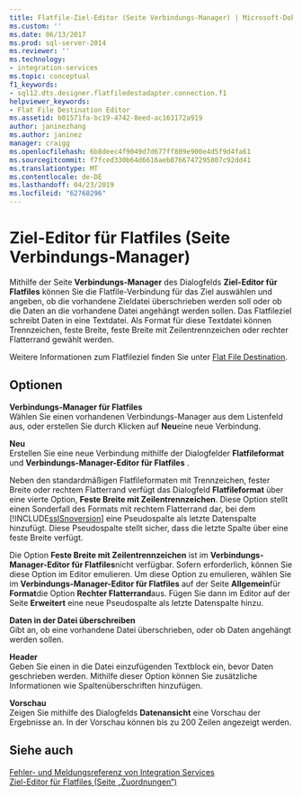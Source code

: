 ```yaml
---
title: Flatfile-Ziel-Editor (Seite Verbindungs-Manager) | Microsoft-Dokumentation
ms.custom: ''
ms.date: 06/13/2017
ms.prod: sql-server-2014
ms.reviewer: ''
ms.technology:
- integration-services
ms.topic: conceptual
f1_keywords:
- sql12.dts.designer.flatfiledestadapter.connection.f1
helpviewer_keywords:
- Flat File Destination Editor
ms.assetid: b01571fa-bc19-4742-8eed-ac163172a919
author: janinezhang
ms.author: janinez
manager: craigg
ms.openlocfilehash: 6b8deec4f9049d7d677ff809e900e4d5f9d4fa61
ms.sourcegitcommit: f7fced330b64d6616aeb8766747295807c92dd41
ms.translationtype: MT
ms.contentlocale: de-DE
ms.lasthandoff: 04/23/2019
ms.locfileid: "62768296"
---
```

# <a name="flat-file-destination-editor-connection-manager-page"></a>Ziel-Editor für Flatfiles (Seite Verbindungs-Manager)
  Mithilfe der Seite **Verbindungs-Manager** des Dialogfelds **Ziel-Editor für Flatfiles** können Sie die Flatfile-Verbindung für das Ziel auswählen und angeben, ob die vorhandene Zieldatei überschrieben werden soll oder ob die Daten an die vorhandene Datei angehängt werden sollen. Das Flatfileziel schreibt Daten in eine Textdatei. Als Format für diese Textdatei können Trennzeichen, feste Breite, feste Breite mit Zeilentrennzeichen oder rechter Flatterrand gewählt werden.  
  
 Weitere Informationen zum Flatfileziel finden Sie unter [Flat File Destination](data-flow/flat-file-destination.md).  
  
## <a name="options"></a>Optionen  
 **Verbindungs-Manager für Flatfiles**  
 Wählen Sie einen vorhandenen Verbindungs-Manager aus dem Listenfeld aus, oder erstellen Sie durch Klicken auf **Neu**eine neue Verbindung.  
  
 **Neu**  
 Erstellen Sie eine neue Verbindung mithilfe der Dialogfelder **Flatfileformat** und **Verbindungs-Manager-Editor für Flatfiles** .  
  
 Neben den standardmäßigen Flatfileformaten mit Trennzeichen, fester Breite oder rechtem Flatterrand verfügt das Dialogfeld **Flatfileformat** über eine vierte Option, **Feste Breite mit Zeilentrennzeichen**. Diese Option stellt einen Sonderfall des Formats mit rechtem Flatterrand dar, bei dem [!INCLUDE[ssISnoversion](../includes/ssisnoversion-md.md)] eine Pseudospalte als letzte Datenspalte hinzufügt. Diese Pseudospalte stellt sicher, dass die letzte Spalte über eine feste Breite verfügt.  
  
 Die Option **Feste Breite mit Zeilentrennzeichen** ist im **Verbindungs-Manager-Editor für Flatfiles**nicht verfügbar. Sofern erforderlich, können Sie diese Option im Editor emulieren. Um diese Option zu emulieren, wählen Sie im **Verbindungs-Manager-Editor für Flatfiles** auf der Seite **Allgemein**für **Format**die Option **Rechter Flatterrand**aus. Fügen Sie dann im Editor auf der Seite **Erweitert** eine neue Pseudospalte als letzte Datenspalte hinzu.  
  
 **Daten in der Datei überschreiben**  
 Gibt an, ob eine vorhandene Datei überschrieben, oder ob Daten angehängt werden sollen.  
  
 **Header**  
 Geben Sie einen in die Datei einzufügenden Textblock ein, bevor Daten geschrieben werden. Mithilfe dieser Option können Sie zusätzliche Informationen wie Spaltenüberschriften hinzufügen.  
  
 **Vorschau**  
 Zeigen Sie mithilfe des Dialogfelds **Datenansicht** eine Vorschau der Ergebnisse an. In der Vorschau können bis zu 200 Zeilen angezeigt werden.  
  
## <a name="see-also"></a>Siehe auch  
 [Fehler- und Meldungsreferenz von Integration Services](../../2014/integration-services/integration-services-error-and-message-reference.md)   
 [Ziel-Editor für Flatfiles &#40;Seite „Zuordnungen“&#41;](../../2014/integration-services/flat-file-destination-editor-mappings-page.md)  
  
  
